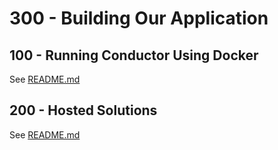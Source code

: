 # 300 - Building Our Application

## 100 - Running Conductor Using Docker

See [README.md](./100/README.md)

## 200 - Hosted Solutions

See [README.md](./200/README.md)
